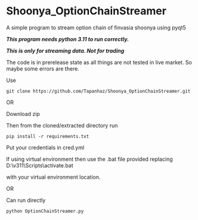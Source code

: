 # Shoonya_OptionChainStreamer
A simple program to stream option chain of finvasia shoonya using pyqt5

***This program needs python 3.11 to run correctly.***

***This is only for streaming data. Not for trading***

The code is in prerelease state as all things are not tested in live market. So maybe some errors are there.

Use


```
git clone https://github.com/Tapanhaz/Shoonya_OptionChainStreamer.git
```


OR

Download zip 

Then from the cloned/extracted directory run

```
pip install -r requirements.txt
```

Put your credentials in cred.yml

If using virtual environment then use the .bat file provided replacing D:\v311\Scripts\activate.bat

with your virtual environment location.

OR

Can run directly
```
python OptionChainStreamer.py
```



